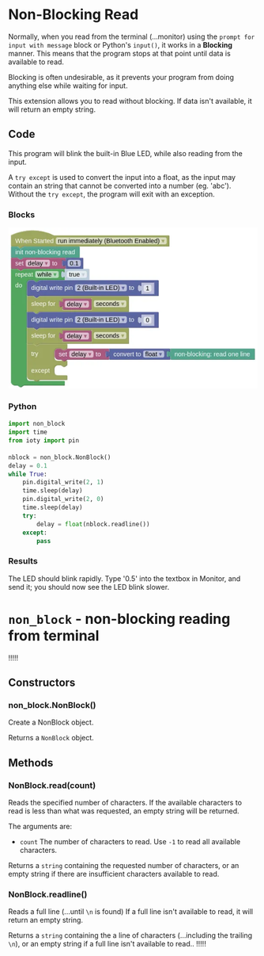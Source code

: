 # Non-Blocking Read

Normally, when you read from the terminal (...monitor) using the `prompt for input with message` block or Python's `input()`, it works in a **Blocking** manner.
This means that the program stops at that point until data is available to read.

Blocking is often undesirable, as it prevents your program from doing anything else while waiting for input.

This extension allows you to read without blocking.
If data isn't available, it will return an empty string.

## Code

This program will blink the built-in Blue LED, while also reading from the input.

A `try except` is used to convert the input into a float, as the input may contain an string that cannot be converted into a number (eg. 'abc').
Without the `try except`, the program will exit with an exception.

### Blocks

![](images/non_block_blocks.webp)

### Python

```python
import non_block
import time
from ioty import pin

nblock = non_block.NonBlock()
delay = 0.1
while True:
    pin.digital_write(2, 1)
    time.sleep(delay)
    pin.digital_write(2, 0)
    time.sleep(delay)
    try:
        delay = float(nblock.readline())
    except:
        pass
```

### Results

The LED should blink rapidly.
Type '0.5' into the textbox in Monitor, and send it; you should now see the LED blink slower.

# `non_block` - non-blocking reading from terminal

!!!!!
## Constructors

### non_block.NonBlock()

Create a NonBlock object.

Returns a `NonBlock` object.

## Methods

### NonBlock.read(count)

Reads the specified number of characters.
If the available characters to read is less than what was requested, an empty string will be returned.

The arguments are:

* `count` The number of characters to read. Use `-1` to read all available characters.

Returns a `string` containing the requested number of characters, or an empty string if there are insufficient characters available to read.

### NonBlock.readline()

Reads a full line (...until `\n` is found)
If a full line isn't available to read, it will return an empty string.

Returns a `string` containing the a line of characters (...including the trailing `\n`), or an empty string if a full line isn't available to read..
!!!!!